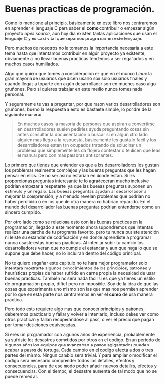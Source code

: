 # Buenas practicas de programación.
Como lo mencione al principio, básicamente en este libro nos centraremos en aprender el lenguaje C para saber el **como** contribuir o empezar algún proyecto *open source*, aun hoy día existen tantas aplicaciones que usan el lenguaje C y es casi vital que sepamos programar en este lenguaje.

Pero muchos de nosotros no le tomamos la importancia necesaria a este tema hasta que intentamos contribuir en algún proyecto ya existente, obviamente al no llevar buenas practicas tendemos a ser regañados y en muchos casos humillados.

Algo que quiero que tomes a consideración es que en el mundo *Linux* la gran mayoria de usuarios que dicen usarlo son solo usuarios finales y cuando llegas a toparte con algún desarrollador son en muchos caso algo gruñones. Pero si quieres trabajar en este medio nunca tomes nada personal.

Y seguramente te vas a preguntar, por que razon varios desarrolladores son gruñones, bueno la respuesta a esto es bastante simple, lo pondre de la siguiente manera:

> En muchos casos la mayoria de personas que aspiran a convertirse en desarrolladores suelen pedirles ayuda preguntando cosas sin antes consultar la documentación o buscar si en algún otro lado alguien mas llego a la respuesta, basicamente les gusta lo facil y los desarrolladores estan tan ocupados tratando de solucinar un problema que simplemente les da flojera contestar o te dicen que leas el manual pero con mas palabras antisonantes.

Lo primero que tienes que entender es que a los desarrolladores les gustan los problemas realmente complejos y las buenas preguntas que les hagan pensar en ellos. De no ser así no estarian en donde estan. Si les proporcionas preguntas interesante te lo agradeceran mucho inclusive podrian empezar a respetarte; ya que las buenas preguntas suponen un estimulo y un regalo. Las buenas preguntas ayudan al desarrollador a mejorar la comprensión, y a menudo revelan problemas que podrian no haber percibido o en los que de otra manera no habrian reparado. En el mundo del desarrollador las buenas preguntas podrian entenderse como un sincero cumplido.

Por otro lado como se relaciona esto con las buenas practicas en la programación, llegado a este momento ahora supondremos que intentas realizar una parche de tu programa favorito, pero tu nunca pusiste atención ni leiste su estandar de codificación y en donde aprendiste a programar nunca usaste estas buenas practicas. Al intentar subir tu cambio los desarrolladores veran que no cumple el estandar y aun que haga lo que se supone que debe hacer, no lo incluiran dentro del código principal.

No te quiero engañar este capitulo no te hara mejor programador solo intentara mostrarte algunos conocimientos de los principios, patrones y heurísticas propias de haber sufrido en carne propia la necesidad de usar buenas practicas. También no sera nada fácil si es que ya tienes un estilo de programación propio, dificil pero no imposible. Soy de la idea de que las cosas que experimenta uno mismo son las que mas nos permiten aprender por lo que en esta parte nos centraremos en ver el **como** de una manera practica.

Pero todo esto requiere algo mas que conocer principios y patrones, deberemos practicarlo y fallar y volver a intentarlo, incluso debes ver como otros practican y fallan recuperandose al paso, o ver el precio que pagan por tomar desiciones equivocadas.

Si eres un programador con algunos años de experiencia, probablemente ya sufriste los desastres cometidos por otros en el codigo. En un periodo de algunos años los equipos que avanzaban a pasos agigantados pueden acabar a pasos de tortuga. Cada cambio en el codigo afecta a dos o tres partes del mismo. Ningun cambio sera trivial. Y para ampliar o modificar el codigo sera necesario comprender todos los detalles, efectos y consecuencias, para de ese modo poder añadir nuevos detalles, efectos y consecuencias. Con el tiempo, el desastre aumenta de tal modo que no se puede remediar.
